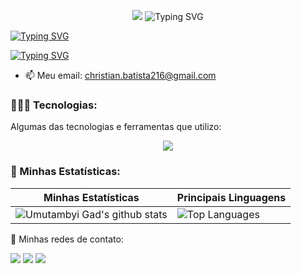 <p align="center"> 
    <img src="https://readme-typing-svg.herokuapp.com?font=Fira+Code&pause=1000&width=435&lines=Ol%C3%A1!+Sou+Christian+Leonardo;Desenvolvedor+Front-End"(https://git.io/typing-svg)>
    <img href="https://git.io/typing-svg"><img src="https://readme-typing-svg.herokuapp.com?font=Fira+Code&pause=1000&width=435&lines=Hello!+I'm+Christian+Leonardo;Front-End+Developer" alt="Typing SVG"(https://git.io/typing-svg)>
 </p>


[![Typing SVG]()](https://git.io/typing-svg)

[![Typing SVG](https://readme-typing-svg.herokuapp.com?font=Fira+Code&pause=1000&width=435&lines=Hello!+I'm+Christian+Leonardo;Front-End+Developer)](https://git.io/typing-svg)

- 📫 Meu email: christian.batista216@gmail.com

### 👨🏽‍💻 Tecnologias:

Algumas das tecnologias e ferramentas que utilizo:

   <p align="center">
     <a href="https://skillicons.dev">
       <img src="https://skillicons.dev/icons?i=html,css,javascript,typescript,react,next,graphql,styledcomponents,firebase,sass,git" />
     </a>
   </p>
   
### 👾 Minhas Estatísticas:   

| Minhas Estatísticas                                                                                                                                                            | Principais Linguagens                                                                                                                                                                     |
| ------------------------------------------------------------------------------------------------------------------------------------------------------------------------ | ---------------------------------------------------------------------------------------------------------------------------------------------------------------------------------- |
| ![Umutambyi Gad's github stats](https://github-readme-stats.vercel.app/api?username=whyleonardo&show_icons=true&theme=shades-of-purple&include_all_commits=true&count_private=true) | ![Top Languages](https://github-readme-stats.vercel.app/api/top-langs/?username=whyleonardo&layout=compact&langs_count=7&theme=shades-of-purple) |

💬 Minhas redes de contato:

   <a href="https://www.linkedin.com/in/christianlsb" target="_blank"><img src="https://img.shields.io/badge/-LinkedIn-%230077B5?style=for-the-badge&logo=linkedin&logoColor=white" target="_blank"></a>
  <a href = "mailto:christian.batista216@gmail.com"><img src="https://img.shields.io/badge/-Gmail-%23333?style=for-the-badge&logo=gmail&logoColor=white" target="_blank"></a>
  <a href="https://www.instagram.com/whyleonardo_/" target="_blank"><img src="https://img.shields.io/badge/-Instagram-%23E4405F?style=for-the-badge&logo=instagram&logoColor=white" target="_blank"></a>
<div align="center">  

